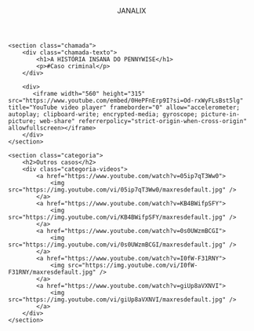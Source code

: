 <html lang="pt-BR">

<head>
    <link rel="stylesheet" href="styles.css">
    <link rel="preconnect" href="https://fonts.googleapis.com">
    <link rel="preconnect" href="https://fonts.gstatic.com" crossorigin>
    <link
        href="https://fonts.googleapis.com/css2?family=Chakra+Petch:ital,wght@0,300;0,400;0,500;0,600;0,700;1,300;1,400;1,500;1,600;1,700&display=swap"
        rel="stylesheet">
    <title>Janalix</title>
</head>

<body>
    <header>JANALIX</header>

    <section class="chamada">
        <div class="chamada-texto">
            <h1>A HISTÓRIA INSANA DO PENNYWISE</h1>
            <p>#Caso criminal</p>
        </div>

        <div>
           <iframe width="560" height="315" src="https://www.youtube.com/embed/0HePFnErp9I?si=Od-rxWyFLsBst5lg" title="YouTube video player" frameborder="0" allow="accelerometer; autoplay; clipboard-write; encrypted-media; gyroscope; picture-in-picture; web-share" referrerpolicy="strict-origin-when-cross-origin" allowfullscreen></iframe>
        </div>
    </section>

    <section class="categoria">
        <h2>Outros casos</h2>
        <div class="categoria-videos">
            <a href="https://www.youtube.com/watch?v=05ip7qT3Ww0">
                <img src="https://img.youtube.com/vi/05ip7qT3Ww0/maxresdefault.jpg" />
            </a>
            <a href="https://www.youtube.com/watch?v=KB4BWifpSFY">
                <img src="https://img.youtube.com/vi/KB4BWifpSFY/maxresdefault.jpg" />
            </a>
            <a href="https://www.youtube.com/watch?v=0s0UWzmBCGI">
                <img src="https://img.youtube.com/vi/0s0UWzmBCGI/maxresdefault.jpg" />
            </a>
            <a href="https://www.youtube.com/watch?v=I0fW-F31RNY">
                <img src="https://img.youtube.com/vi/I0fW-F31RNY/maxresdefault.jpg" />
            </a>
            <a href="https://www.youtube.com/watch?v=giUp8aVXNVI">
                <img src="https://img.youtube.com/vi/giUp8aVXNVI/maxresdefault.jpg" />
            </a>
        </div>
    </section>

</body>

</html>
